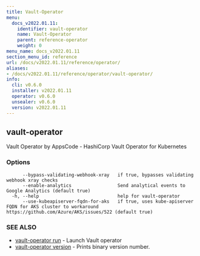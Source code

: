 ```yaml
---
title: Vault-Operator
menu:
  docs_v2022.01.11:
    identifier: vault-operator
    name: Vault-Operator
    parent: reference-operator
    weight: 0
menu_name: docs_v2022.01.11
section_menu_id: reference
url: /docs/v2022.01.11/reference/operator/
aliases:
- /docs/v2022.01.11/reference/operator/vault-operator/
info:
  cli: v0.6.0
  installer: v2022.01.11
  operator: v0.6.0
  unsealer: v0.6.0
  version: v2022.01.11
---
```


## vault-operator

Vault Operator by AppsCode - HashiCorp Vault Operator for Kubernetes

### Options

```
      --bypass-validating-webhook-xray   if true, bypasses validating webhook xray checks
      --enable-analytics                 Send analytical events to Google Analytics (default true)
  -h, --help                             help for vault-operator
      --use-kubeapiserver-fqdn-for-aks   if true, uses kube-apiserver FQDN for AKS cluster to workaround https://github.com/Azure/AKS/issues/522 (default true)
```

### SEE ALSO

* [vault-operator run](/docs/v2022.01.11/reference/operator/vault-operator_run)	 - Launch Vault operator
* [vault-operator version](/docs/v2022.01.11/reference/operator/vault-operator_version)	 - Prints binary version number.

